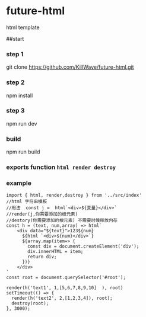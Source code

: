 # future-html
html template

##start
### step 1
git clone https://github.com/KillWave/future-html.git
### step 2
npm install 
### step 3
npm run dev
### build
npm run build
### exports function `html render destroy`
### example
```
import { html, render,destroy } from '../src/index'
//html 字符串模板
//用法  const j =  html`<div>${变量}</div>`
//render(j,你需要添加的根元素)
//destory(你需要添加的根元素) 不需要时候释放内存
const h = (text, num,array) => html`
    <div data="${text}">123${num}
      ${html `<div>${num}</div>`}
      ${array.map(item=> {
        const div = document.createElement('div');
        div.innerHTML = item;
        return div;
      })}
    </div>
`
const root = document.querySelector('#root');

render(h('text1', 1,[5,6,7,8,9,10]  ), root)
setTimeout(() => {
  render(h('text2', 2,[1,2,3,4]), root);
  destroy(root);
}, 3000);
```
  
